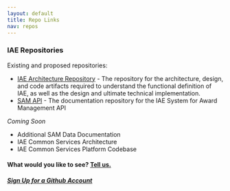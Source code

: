 ```yaml
---
layout: default
title: Repo Links
nav: repos
---
```







### IAE Repositories


Existing and proposed repositories:


 - [IAE Architecture Repository](https://github.com/GSA/IAE-Architecture) - The repository for the architecture, design, and code artifacts required to understand the functional definition of IAE, as well as the design and ultimate technical implementation. 
 - [SAM API](https://github.com/GSA/sam_api) - The documentation repository for the IAE System for Award Management API

_Coming Soon_

 - Additional SAM Data Documentation
 - IAE Common Services Architecture
 - IAE Common Services Platform Codebase

#### What would you like to see? <a href="https://github.com/GSA/openIAE/issues" target="_blank">Tell us.</a>

##### [Sign Up for a Github Account](https://github.com/)




